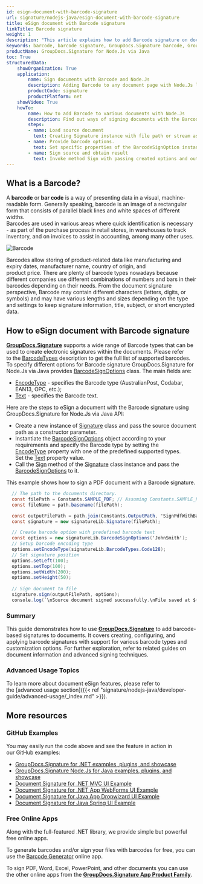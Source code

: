```yaml
---
id: esign-document-with-barcode-signature
url: signature/nodejs-java/esign-document-with-barcode-signature
title: eSign document with Barcode signature
linkTitle: Barcode signature
weight: 1
description: "This article explains how to add Barcode signature on document page with various options like barcode type, barcode text, positioning, alignment and other visual settings with GroupDocs.Signature"
keywords: barcode, barcode signature, GroupDocs.Signature barcode, GroupDocs.Signature barcode signature
productName: GroupDocs.Signature for Node.Js via Java 
toc: True
structuredData:
    showOrganization: True
    application:    
        name: Sign documents with Barcode and Node.Js    
        description: Adding Barcode to any document page with Node.Js language by GroupDocs.Signature for Node.Js via Java APIs
        productCode: signature
        productPlatform: net 
    showVideo: True
    howTo:
        name: How to add Barcode to various documents with Node.Js 
        description: Find out ways of signing documents with the Barcode using Node.Js
        steps:
        - name: Load source document
          text: Creating Signature instance with file path or stream as a constructor parameter will load the document. 
        - name: Provide barcode options. 
          text: Set specific properties of the BarcodeSignOption instance like a Barcode type, barcode text, and signature appearance settings.
        - name: Sign source and obtain result 
          text: Invoke method Sign with passing created options and output file data. You can save signed files using a file path or a stream.
---
```

## What is a Barcode?

A **barcode** or **bar code** is a way of presenting data in a visual, machine-readable form. Generally speaking, barcode is an image of a rectangular form that consists of parallel black lines and white spaces of different widths.  
Barcodes are used in various areas where quick identification is necessary - as part of the purchase process in retail stores, in warehouses to track inventory, and on invoices to assist in accounting, among many other uses.

![Barcode](/signature/nodejs-java/images/esign-document-with-barcode-signature.gif)

Barcodes allow storing of product-related data like manufacturing and expiry dates, manufacturer name, country of origin, and product price. There are plenty of barcode types nowadays because different companies use different combinations of numbers and bars in their barcodes depending on their needs. From the document signature perspective, Barcode may contain different characters (letters, digits, or symbols) and may have various lengths and sizes depending on the type and settings to keep signature information, title, subject, or short encrypted data.  

## How to eSign document with Barcode signature

[**GroupDocs.Signature**](https://products.groupdocs.com/signature/nodejs-java) supports a wide range of Barcode types that can be used to create electronic signatures within the documents. Please refer to the [BarcodeTypes](https://reference.groupdocs.com/signature/nodejs-java/groupdocs.signature.domain/barcodetypes/#fields) description to get the full list of supported barcodes.  
To specify different options for Barcode signature GroupDocs.Signature for Node.Js via Java provides [BarcodeSignOptions](https://reference.groupdocs.com/signature/nodejs-java/groupdocs.signature.options/barcodesignoptions) class. The main fields are:

* [EncodeType](https://reference.groupdocs.com/signature/nodejs-java/groupdocs.signature.options/barcodesignoptions/encodetype) - specifies the Barcode type (AustralianPost, Codabar, EAN13, OPC, etc.);
* [Text](https://reference.groupdocs.com/signature/nodejs-java/groupdocs.signature.options/textsignoptions/text) - specifies the Barcode text.


Here are the steps to eSign a document with the Barcode signature using GroupDocs.Signature for Node.Js via Java API:
* Create a new instance of [Signature](https://reference.groupdocs.com/signature/nodejs-java/groupdocs.signature/signature) class and pass the source document path as a constructor parameter.
* Instantiate the [BarcodeSignOptions](https://reference.groupdocs.com/signature/nodejs-java/groupdocs.signature.options/barcodesignoptions) object according to your requirements and specify the Barcode type by setting the [EncodeType](https://reference.groupdocs.com/signature/nodejs-java/groupdocs.signature.options/barcodesignoptions/encodetype) property with one of the predefined supported types. Set the [Text](https://reference.groupdocs.com/signature/nodejs-java/groupdocs.signature.options/textsignoptions/text) property value.
* Call the [Sign](https://reference.groupdocs.com/signature/nodejs-java/groupdocs.signature/signature/sign/) method of the [Signature](https://reference.groupdocs.com/signature/nodejs-java/groupdocs.signature/signature) class instance and pass the [BarcodeSignOptions](https://reference.groupdocs.com/signature/nodejs-java/groupdocs.signature.options/barcodesignoptions) to it.

This example shows how to sign a PDF document with a Barcode signature.

```csharp
  // The path to the documents directory.
  const filePath = Constants.SAMPLE_PDF; // Assuming Constants.SAMPLE_PDF is defined elsewhere
  const fileName = path.basename(filePath);

  const outputFilePath = path.join(Constants.OutputPath, 'SignPdfWithBarcode', fileName);
  const signature = new signatureLib.Signature(filePath);

  // Create barcode option with predefined barcode text
  const options = new signatureLib.BarcodeSignOptions('JohnSmith');
  // Setup barcode encoding type
  options.setEncodeType(signatureLib.BarcodeTypes.Code128);
  // Set signature position
  options.setLeft(100);
  options.setTop(100);
  options.setWidth(200);
  options.setHeight(50);
  
  // Sign document to file
  signature.sign(outputFilePath, options);
  console.log(`\nSource document signed successfully.\nFile saved at ${outputFilePath}`);
```

### Summary
This guide demonstrates how to use [**GroupDocs.Signature**](https://products.groupdocs.com/signature/nodejs-java) to add barcode-based signatures to documents. It covers creating, configuring, and applying barcode signatures with support for various barcode types and customization options. For further exploration, refer to related guides on document information and advanced signing techniques.

### Advanced Usage Topics

To learn more about document eSign features, please refer to the [advanced usage section]({{< ref "signature/nodejs-java/developer-guide/advanced-usage/_index.md" >}}).

## More resources

### GitHub Examples

You may easily run the code above and see the feature in action in our GitHub examples:

* [GroupDocs.Signature for .NET examples, plugins, and showcase](https://github.com/groupdocs-signature/GroupDocs.Signature-for-.NET)
* [GroupDocs.Signature Node.Js for Java examples, plugins, and showcase](https://github.com/groupdocs-signature/GroupDocs.Signature-for-Java)
* [Document Signature for .NET MVC UI Example](https://github.com/groupdocs-signature/GroupDocs.Signature-for-.NET-MVC)
* [Document Signature for .NET App WebForms UI Example](https://github.com/groupdocs-signature/GroupDocs.Signature-for-.NET-WebForms)
* [Document Signature for Java App Dropwizard UI Example](https://github.com/groupdocs-signature/GroupDocs.Signature-for-Java-Dropwizard)
* [Document Signature for Java Spring UI Example](https://github.com/groupdocs-signature/GroupDocs.Signature-for-Java-Spring)

### Free Online Apps

Along with the full-featured .NET library, we provide simple but powerful free online apps.

To generate barcodes and/or sign your files with barcodes for free, you can use the [Barcode Generator](https://products.groupdocs.app/signature/generate/barcode) online app.

To sign PDF, Word, Excel, PowerPoint, and other documents you can use the other online apps from the **[GroupDocs.Signature App Product Family](https://products.groupdocs.app/signature/family)**.
